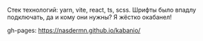 Стек технологий: yarn, vite, react, ts, scss. Шрифты было впадлу подключать, да и кому они нужны? Я жёстко окабанел!

gh-pages: https://nasdermn.github.io/kabanio/
